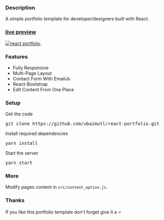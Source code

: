 ### Description

A simple portfolio template for developer/designers built with React. 

### [live preview](https://mangalam-photo.vercel.app/)

[![react portfoiio](src/assets/images/react%20portfolio%20gif.gif)](https://mangalam-photo.vercel.app/).

### Features

- Fully Responsive
- Multi-Page Layout
- Contact Form With EmailJs
- React-Bootstrap
- Edit Content From One Place

### Setup

Get the code

<pre>git clone https://github.com/ubaimutl/react-portfolio.git</pre>
 
Install required dependencies

<pre>yarn install</pre>


Start the server

<pre>yarn start</pre>

### More

Modify pages content in  `src/content_option.js`.

### Thanks

If you like this portfolio template don't forget give it a ⭐ 
